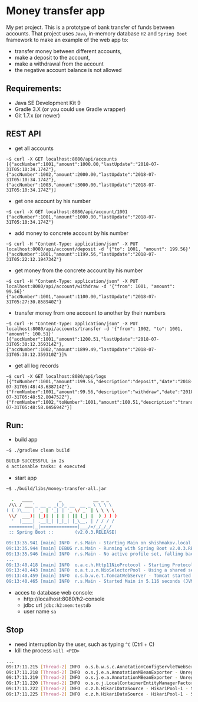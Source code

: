 Money transfer app
=======

My pet project.
This is a prototype of bank transfer of funds between accounts. That project uses `Java`, in-memory database `H2` and `Spring Boot` framework to make an example of the web app to:
 - transfer money between different accounts,
 - make a deposit to the account,
 - make a withdrawal from the account
 - the negative account balance is not allowed


## Requirements:
  * Java SE Development Kit 9
  * Gradle 3.X (or you could use Gradle wrapper)
  * Git 1.7.x (or newer)


## REST API
 * get all accounts
 ```
~$ curl -X GET localhost:8080/api/accounts
[{"accNumber":1001,"amount":1000.00,"lastUpdate":"2018-07-31T05:10:34.174Z"},
{"accNumber":1002,"amount":2000.00,"lastUpdate":"2018-07-31T05:10:34.174Z"},
{"accNumber":1003,"amount":3000.00,"lastUpdate":"2018-07-31T05:10:34.174Z"}]
 ```
 * get one account by his number
```
~$ curl -X GET localhost:8080/api/account/1001
{"accNumber":1001,"amount":1000.00,"lastUpdate":"2018-07-31T05:10:34.174Z"}
```
 * add money to concrete account by his number
```
~$ curl -H "Content-Type: application/json" -X PUT localhost:8080/api/account/deposit -d '{"to": 1001, "amount": 199.56}'
{"accNumber":1001,"amount":1199.56,"lastUpdate":"2018-07-31T05:22:12.194734Z"}
```
 * get money from the concrete account by his number
```
~$ curl -H "Content-Type: application/json" -X PUT localhost:8080/api/account/withdraw -d '{"from": 1001, "amount": 99.56}'
{"accNumber":1001,"amount":1100.00,"lastUpdate":"2018-07-31T05:27:30.858940Z"}
```
 * transfer money from one account to another by their numbers
```
~$ curl -H "Content-Type: application/json" -X PUT localhost:8080/api/accounts/transfer -d '{"from": 1002, "to": 1001, "amount": 100.51}'
[{"accNumber":1001,"amount":1200.51,"lastUpdate":"2018-07-31T05:30:12.359314Z"},
{"accNumber":1002,"amount":1899.49,"lastUpdate":"2018-07-31T05:30:12.359310Z"}]%
```
 * get all log records
```
~$ curl -X GET localhost:8080/api/logs
[{"toNumber":1001,"amount":199.56,"description":"deposit","date":"2018-07-31T05:48:43.638714Z"},
{"fromNumber":1001,"amount":99.56,"description":"withdraw","date":"2018-07-31T05:48:52.804752Z"},
{"fromNumber":1002,"toNumber":1001,"amount":100.51,"description":"transfer","date":"2018-07-31T05:48:58.045694Z"}]
```


## Run:
 * build app
```bash
~$ ./gradlew clean build

BUILD SUCCESSFUL in 2s
4 actionable tasks: 4 executed
```

 * start app
```bash
~$ ./build/libs/money-transfer-all.jar

  .   ____          _            __ _ _
 /\\ / ___'_ __ _ _(_)_ __  __ _ \ \ \ \
( ( )\___ | '_ | '_| | '_ \/ _` | \ \ \ \
 \\/  ___)| |_)| | | | | || (_| |  ) ) ) )
  '  |____| .__|_| |_|_| |_\__, | / / / /
 =========|_|==============|___/=/_/_/_/
 :: Spring Boot ::        (v2.0.3.RELEASE)

09:13:35.941 [main] INFO  r.s.Main - Starting Main on shishmakov.local with PID 61139 (/Users/dima/programming/git/money-transfer/build/libs/money-transfer-all.jar started by dima in /Users/dima/programming/git/money-transfer/build/libs)
09:13:35.944 [main] DEBUG r.s.Main - Running with Spring Boot v2.0.3.RELEASE, Spring v5.0.7.RELEASE
09:13:35.946 [main] INFO  r.s.Main - No active profile set, falling back to default profiles: default
...
09:13:40.418 [main] INFO  o.a.c.h.Http11NioProtocol - Starting ProtocolHandler ["http-nio-8080"]
09:13:40.443 [main] INFO  o.a.t.u.n.NioSelectorPool - Using a shared selector for servlet write/read
09:13:40.459 [main] INFO  o.s.b.w.e.t.TomcatWebServer - Tomcat started on port(s): 8080 (http) with context path ''
09:13:40.465 [main] INFO  r.s.Main - Started Main in 5.116 seconds (JVM running for 5.834)
```
 * acces to database web console:
   * http://localhost:8080/h2-console
   * jdbc url `jdbc:h2:mem:testdb`
   * user name `sa`

## Stop
 * need interruption by the user, such as typing `^C` (Ctrl + C)
 * kill the process `kill <PID>`
 ```bash
...
09:17:11.215 [Thread-2] INFO  o.s.b.w.s.c.AnnotationConfigServletWebServerApplicationContext - Closing org.springframework.boot.web.servlet.context.AnnotationConfigServletWebServerApplicationContext@5609159b: startup date [Tue Jul 31 09:13:36 MSK 2018]; root of context hierarchy
09:17:11.218 [Thread-2] INFO  o.s.j.e.a.AnnotationMBeanExporter - Unregistering JMX-exposed beans on shutdown
09:17:11.219 [Thread-2] INFO  o.s.j.e.a.AnnotationMBeanExporter - Unregistering JMX-exposed beans
09:17:11.220 [Thread-2] INFO  o.s.o.j.LocalContainerEntityManagerFactoryBean - Closing JPA EntityManagerFactory for persistence unit 'default'
09:17:11.222 [Thread-2] INFO  c.z.h.HikariDataSource - HikariPool-1 - Shutdown initiated...
09:17:11.225 [Thread-2] INFO  c.z.h.HikariDataSource - HikariPool-1 - Shutdown completed.
```

